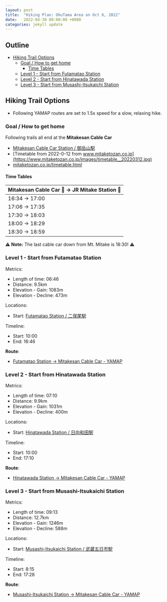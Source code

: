 ```yaml
---
layout: post
title:  "Hiking Plan: OkuTama Area on Oct 6, 2022"
date:   2022-04-30 00:00:00 +0000
categories: jekyll update
---
```


## Outline<!-- omit in toc -->
* [Hiking Trail Options](#hiking-trail-options)
  * [Goal / How to get home](#goal--how-to-get-home)
    * [Time Tables](#time-tables)
  * [Level 1 - Start from Futamatao Station](#level-1---start-from-futamatao-station)
  * [Level 2 - Start from Hinatawada Station](#level-2---start-from-hinatawada-station)
  * [Level 3 - Start from Musashi-Itsukaichi Station](#level-3---start-from-musashi-itsukaichi-station)

## Hiking Trail Options
* Following YAMAP routes are set to 1.5x speed for a slow, relaxing hike.

### Goal / How to get home
Following trails all end at the **Mitakesan Cable Car**
* [Mitakesan Cable Car Station / 御岳山駅](https://goo.gl/maps/W7baocnkbqSZ1iDZ7)
* [Timetable from 2022-0-12 from www.mitaketozan.co.jp](https://www.mitaketozan.co.jp/images/timetable__20220312.jpg)
* [mitaketozan.co.jp/timetable.html](https://www.mitaketozan.co.jp/timetable.html)

#### Time Tables

| Mitakesan Cable Car 🚠 -> JR Mitake Station 🚉 |
| ----------------------------------------- |
| 16:34 -> 17:00                            |
| 17:06 -> 17:35                            |
| 17:30 -> 18:03                            |
| 18:00 -> 18:29                            |
| 18:30 -> 18:59                            |

⚠️ **Note:** The last cable car down from Mt. Mitake is 18:30! ⚠️

### Level 1 - Start from Futamatao Station
Metrics:
* Length of time: 06:46
* Distance: 9.5km
* Elevation - Gain: 1083m
* Elevation - Decline: 473m

Locations:
* Start: [Futamatao Station / 二俣尾駅](https://goo.gl/maps/bEV1P1JQ2aWhTiJe6)

Timeline:
* Start: 10:00
* End: 16:46

**Route**:
* [Futamatao Station -> Mitakesan Cable Car - YAMAP](https://yamap.com/plans/code/Gxo1OgOYZAKAJtrWdf3pWUBGcCEUNngcQrTo1vj7mgu2p6AuvgMMNK-VYtHuaJSNpP0)

### Level 2 - Start from Hinatawada Station
Metrics:
* Length of time: 07:10
* Distance: 9.9km
* Elevation - Gain: 1031m
* Elevation - Decline: 400m

Locations:
* Start: [Hinatawada Station / 日向和田駅](https://goo.gl/maps/ULv12ZWtcutLFZLc7)

Timeline:
* Start: 10:00
* End: 17:10

**Route**:
* [Hinatawada Station -> Mitakesan Cable Car - YAMAP](https://yamap.com/plans/code/_vN95tIWmR4EQR7fQrTh9VJhaD-0hRIwcog7D-yzJ9olQkSmt-XkDhn9OmBzWUOXDDg)

### Level 3 - Start from Musashi-Itsukaichi Station
Metrics:
* Length of time: 09:13
* Distance: 12.7km
* Elevation - Gain: 1246m
* Elevation - Decline: 588m

Locations:
* Start: [Musashi-Itsukaichi Station / 武蔵五日市駅](https://goo.gl/maps/rj8EVfSEyWHcPTUf8)

Timeline:
* Start: 8:15
* End: 17:28

**Route**:
* [Musashi-Itsukaichi Station -> Mitakesan Cable Car - YAMAP](https://yamap.com/plans/code/UD9ZuB-g1Dndn7vwR1tWJPXtpb29KIV-U96RoaOgQXkw_KvwwfpORwOmjZV5vyu9-eE)
